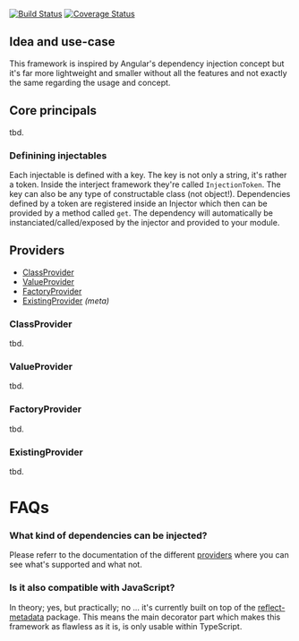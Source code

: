 [![Build Status](https://travis-ci.org/janbiasi/interject.svg?branch=master)](https://travis-ci.org/janbiasi/interject)
[![Coverage Status](https://coveralls.io/repos/github/janbiasi/interject/badge.svg?branch=master)](https://coveralls.io/github/janbiasi/interject?branch=master)

## Idea and use-case
This framework is inspired by Angular's dependency injection concept but it's far more lightweight and smaller without all the features and not exactly the same regarding the usage and concept.

## Core principals
tbd.

### Definining injectables

Each injectable is defined with a key. The key is not only a string, it's rather a token. Inside the interject framework they're called `InjectionToken`. The key can also be any type of constructable class (not object!). Dependencies defined by a token are registered inside an Injector which then can be provided by a method called `get`. The dependency will automatically be instanciated/called/exposed by the injector and provided to your module.

## Providers

* [ClassProvider](#class-provider)
* [ValueProvider](#value-provider)
* [FactoryProvider](#factory-provider)
* [ExistingProvider](#existing-provider) _(meta)_

### ClassProvider
tbd.

### ValueProvider
tbd.

### FactoryProvider
tbd.

### ExistingProvider
tbd.

# FAQs

### What kind of dependencies can be injected?

Please referr to the documentation of the different [providers](#providers) where you can see what's supported and what not.

### Is it also compatible with JavaScript?

In theory; yes, but practically; no ... it's currently built on top of the [reflect-metadata](https://www.npmjs.com/package/reflect-metadata) package. This means the main decorator part which makes this framework as flawless as it is, is only usable within TypeScript.
